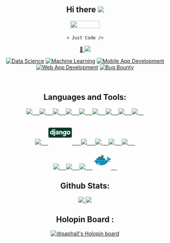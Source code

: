 <div align='center'>
  
## Hi there <a href="#"><img src="https://media.giphy.com/media/hvRJCLFzcasrR4ia7z/giphy.gif" width=5%></a>
  
<p> <a href='#'>
 <img src='https://media.giphy.com/media/ZVik7pBtu9dNS/giphy.gif' height=40% width=40%></a>
</p></a>
  
```
< Just Code />
```

<!--
**Saphall/Saphall** is a ✨ _special_ ✨ repository because its `README.md` (this file) appears on your GitHub profile.

Here are some ideas to get you started:

- 🔭 I’m currently working on ...
- 🌱 I’m currently learning ...
- 👯 I’m looking to collaborate on ...
- 🤔 I’m looking for help with ...
- 💬 Ask me about ...
- 📫 How to reach me: ...
- 😄 Pronouns: ...
- ⚡ Fun fact: ...
-->
  
<a href="#">

🌱 ![](https://visitor-badge.glitch.me/badge?page_id=Saphall.Saphall&right_color=brightgreen&style=plastic)</a>

[![Data Science](https://img.shields.io/badge/-Data%20Science-black?style=flat-square&logo=python)](https://github.com/Saphall/Machine-Learning)
[![Machine Learning](https://img.shields.io/badge/-Machine%20Learning-black?style=flat-square&logo=python)](https://github.com/Saphall/Machine-Learning)
[![Mobile App Development](https://img.shields.io/badge/-Mobile%20App%20Development-black?style=flat-square&logo=android)](https://github.com/Saphall/Flutter)
[![Web App Development](https://img.shields.io/badge/-Web%20App%20Development-black?style=flat-square&logo=HTML5)](https://github.com/Saphall/Django-and-Flask)
[![Bug Bounty](https://img.shields.io/badge/-Bug%20Bounty-black?style=flat-square&logo=HackerOne)](https://github.com/hakkk3r)

<br>

## Languages and Tools:

<a href="#work_with">
<img src="https://cdn.jsdelivr.net/gh/devicons/devicon@latest/icons/python/python-original.svg" width="40px">&nbsp;&nbsp;&nbsp;&nbsp;
<img src="https://tecadmin.net/tutorial/wp-content/uploads/2017/09/bash-logo.jpg" width="45px">&nbsp;&nbsp;&nbsp;&nbsp;
<img src="https://cdn.jsdelivr.net/gh/devicons/devicon@latest/icons/html5/html5-plain.svg" width="40px">&nbsp;&nbsp;&nbsp;&nbsp;
<img src="https://cdn.jsdelivr.net/gh/devicons/devicon@latest/icons/css3/css3-plain.svg" width="40px">&nbsp;&nbsp;&nbsp;&nbsp;
<img src="https://cdn.jsdelivr.net/gh/devicons/devicon@latest/icons/javascript/javascript-original.svg" width="40px">&nbsp;&nbsp;&nbsp;&nbsp;
<img src="https://cdn.jsdelivr.net/gh/devicons/devicon@latest/icons/c/c-original.svg" width="40px">&nbsp;&nbsp;&nbsp;&nbsp;
<img src="https://cdn.jsdelivr.net/gh/devicons/devicon@latest/icons/cplusplus/cplusplus-original.svg" width="40px">&nbsp;&nbsp;&nbsp;&nbsp;
<img src="https://cdn.jsdelivr.net/gh/devicons/devicon@latest/icons/csharp/csharp-original.svg" width="40px">&nbsp;&nbsp;&nbsp;&nbsp;
<img src="https://cdn.jsdelivr.net/gh/devicons/devicon@latest/icons/java/java-original.svg" width="40px">&nbsp;&nbsp;&nbsp;&nbsp;

<img src="https://cdn.jsdelivr.net/gh/devicons/devicon@latest/icons/flutter/flutter-original.svg" width="40px">&nbsp;&nbsp;&nbsp;&nbsp;
<img src="https://github.com/devicons/devicon/blob/v2.14.0/icons/django/django-original.svg" width="65px">&nbsp;&nbsp;&nbsp;&nbsp;&nbsp;
<img src="https://cdn.jsdelivr.net/gh/devicons/devicon@latest/icons/flask/flask-original.svg" width="40px">&nbsp;&nbsp;&nbsp;&nbsp;&nbsp;
<img src="https://cdn.jsdelivr.net/gh/devicons/devicon@latest/icons/rails/rails-original-wordmark.svg" width="40px">&nbsp;&nbsp;&nbsp;&nbsp;
<img src="https://cdn.jsdelivr.net/gh/devicons/devicon@latest/icons/mysql/mysql-original.svg" width="40px">&nbsp;&nbsp;&nbsp;&nbsp;
<img src="https://cdn.jsdelivr.net/gh/devicons/devicon@latest/icons/git/git-original.svg" width="40px">&nbsp;&nbsp;&nbsp;&nbsp;&nbsp;

<a href="#currently_learning">
<img src="https://cdn.jsdelivr.net/gh/devicons/devicon@latest/icons/rust/rust-plain.svg" width="45px">&nbsp;&nbsp;&nbsp;&nbsp;
<img src="https://cdn.jsdelivr.net/gh/devicons/devicon@latest/icons/ruby/ruby-original.svg" width="35px">&nbsp;&nbsp;&nbsp;&nbsp;
<img src="https://cdn.jsdelivr.net/gh/devicons/devicon@latest/icons/go/go-original.svg" width="40px">&nbsp;&nbsp;&nbsp;&nbsp;
<img src="https://github.com/devicons/devicon/blob/v2.14.0/icons/docker/docker-original.svg" width="50px">&nbsp;&nbsp;&nbsp;&nbsp;
</a>

## Github Stats:
  
<p >
<a href="https://github.com/saphall">
  <img height="185em" src="https://github-readme-stats-anuraghazra1.vercel.app/api?username=Saphall&show_icons=true&include_all_commits=true&theme=material-palenighthttps://github-readme-stats-anuraghazra1.vercel.app/api?username=Saphall&show_icons=true&include_all_commits=true&theme=material-palenight&text_color=c9d1d9&hide_border=true&icon_color=da3633&bg_color=0d1117"/>
  <img height="195em" src="https://github-readme-stats-ten-lyart.vercel.app/api/top-langs/?username=Saphall&langs_count=10&hide=Jupyter%20Notebook,ShaderLab,Mathematica,HLSL,Swift,Dockerfile,Objective-C&layout=compact&count_private=true&show_icons=true&title_color=58a6ff&text_color=c9d1d9&hide_border=true&icon_color=da3633&bg_color=0d1117"/>
</a></p>
  
## Holopin Board :
  
[![@saphall's Holopin board](https://holopin.me/saphall)](https://holopin.io/@saphall)
